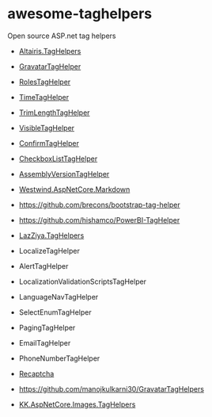 # awesome-taghelpers
Open source ASP.net tag helpers

- [Altairis.TagHelpers](https://github.com/ridercz/Altairis.TagHelpers)

 - [GravatarTagHelper](https://github.com/ridercz/Altairis.TagHelpers/wiki/GravatarTagHelper)
 
 - [RolesTagHelper](https://github.com/ridercz/Altairis.TagHelpers/wiki/RolesTagHelper)
 
 - [TimeTagHelper](https://github.com/ridercz/Altairis.TagHelpers/wiki/TimeTagHelper)
 
 - [TrimLengthTagHelper](https://github.com/ridercz/Altairis.TagHelpers/wiki/TrimLengthTagHelper)
 
 - [VisibleTagHelper](https://github.com/ridercz/Altairis.TagHelpers/wiki/VisibleTagHelper)
 
 - [ConfirmTagHelper](https://github.com/ridercz/Altairis.TagHelpers/wiki/ConfirmTagHelper)
 
 - [CheckboxListTagHelper](https://github.com/ridercz/Altairis.TagHelpers/wiki/CheckboxListTagHelper)
 
 - [AssemblyVersionTagHelper](https://github.com/ridercz/Altairis.TagHelpers/wiki/AssemblyVersionTagHelper)
 
- [Westwind.AspNetCore.Markdown](https://github.com/RickStrahl/Westwind.AspNetCore.Markdown)

- https://github.com/brecons/bootstrap-tag-helper

- https://github.com/hishamco/PowerBI-TagHelper

- [LazZiya.TagHelpers](https://github.com/LazZiya/TagHelpers)

 - LocalizeTagHelper
 
 - AlertTagHelper
 
 - LocalizationValidationScriptsTagHelper
 
 - LanguageNavTagHelper
 
 - SelectEnumTagHelper
 
 - PagingTagHelper
 
 - EmailTagHelper
 
 - PhoneNumberTagHelper
 
- [Recaptcha](https://github.com/finoaker/reCAPTCHA)

- https://github.com/manojkulkarni30/GravatarTagHelpers

- [KK.AspNetCore.Images.TagHelpers](https://github.com/kirkone/KK.AspNetCore.Images)


 
